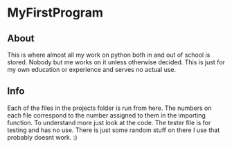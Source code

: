 # MyFirstProgram

## About
This is where almost all my work on python both in and out of school is stored. Nobody but me works on it unless otherwise decided. This is just for my own education or experience and serves no actual use.

## Info
Each of the files in the projects folder is run from here. The numbers on each file correspond to the number assigned to them in the importing function. To understand more just look at the code. The tester file is for testing and has no use. There is just some random stuff on there I use that probably doesnt work. :)
